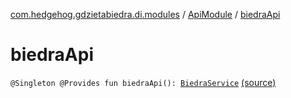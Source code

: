 [com.hedgehog.gdzietabiedra.di.modules](../index.md) / [ApiModule](index.md) / [biedraApi](./biedra-api.md)

# biedraApi

`@Singleton @Provides fun biedraApi(): `[`BiedraService`](../../com.hedgehog.gdzietabiedra.api/-biedra-service/index.md) [(source)](https://github.com/asvid/GdzieTaBiedra/tree/master/app/src/main/java/com/hedgehog/gdzietabiedra/di/modules/ApiModule.kt#L16)